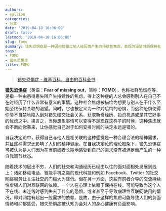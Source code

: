 ```yaml
---
authors:
- eallion
categories:
- 分享
date: '2019-04-18 16:06:00'
draft: false
lastmod: '2019-04-18 16:06:00'
slug: fomo
summary: 错失恐惧症是一种因担忧错过他人经历而产生的持续性焦虑，表现为渴望时刻保持社交关联并恐惧决策失误。这种焦虑源于未被满足的精神需求，可能引发负面情绪甚至抑郁。现代科技降低了社交门槛，却也加剧了人们对线上互动的依赖，导致离线时产生病理性不安。它对身心健康具有显著负面影响！
tags:
- FOMO
- 错失恐惧症
title: FOMO
---
```

> [错失恐惧症 - 维基百科，自由的百科全书](https://zh.wikipedia.org/wiki/%E9%94%99%E5%A4%B1%E6%81%90%E6%83%A7%E7%97%87)

**[错失恐惧症](https://zh.wikipedia.org/wiki/%E9%94%99%E5%A4%B1%E6%81%90%E6%83%A7%E7%97%87)**（英语：**Fear of missing out**，简称：**FOMO**），也称社群恐慌症等，是指一种由患得患失所产生持续性的焦虑，得上这种症的人总会感到别人在自己不在时经历了什么非常有意义的事情。这种社会焦虑被描绘为想要与别人在干什么至始至终保持关联的渴望。同时，它也被定义为一种对后悔的恐惧，而这种恐惧使得你情不自禁地陷入到对错失结交社会关系、获取新奇经历、投资机遇或是其它好事的忧虑之中。换言之，当你想象事情可以变得不是现在这样子的时候，这种焦虑就会不断向你袭来，让你感觉自己对于如何安排时间的决定永远是错的。

自我决定论中，获得自己与他人是相关联的这种感觉是一种合理合法的精神需求，并且这种需求还影响了人们的精神健康。在自我决定论的理论框架下，错失恐惧症可被认为是人们因为在当前或者长期地感受到自己的需求没有被满足而产生的一种自我调节状态。

随着技术的层出不穷，人们的社交和沟通经历已经由以往的面对面相处发展到线上：诸如移动电话、智能手机之类的现代科技和例如 Facebook、Twitter 的社交网络服务让关注社交的门槛大为降低。但在另一方面，这些有前者介导的交流持续性增强人们对互联网的依赖。一个人在心理上依赖于保持在线，可能导致当这个人不在线、未连线时感到失去了什么的恐惧，或者甚至于导致病理性互联网使用的情况，即对网路有超出一般需求的依赖。是故，由于这样的焦虑可能导致人们的负面情绪和抑郁感受，错失恐惧症被认知为会对人的身心健康有负面影响。